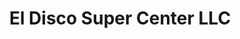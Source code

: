 ---
title: "El Disco Super Center LLC"
url: /progreso-lakes/el-disco-super-center-llc/
shop: Raumausstattung
---